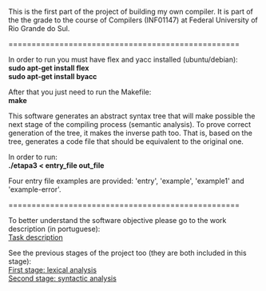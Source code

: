 This is the first part of the project of building my own compiler. It is part of the the grade to the course of Compilers (INF01147) at Federal University of Rio Grande do Sul.  

==================================================  

In order to run you must have flex and yacc installed (ubuntu/debian):  
 **sudo apt-get install flex**  
 **sudo apt-get install byacc**  

After that you just need to run the Makefile:  
 **make**

This software generates an abstract syntax tree that will make possible the next stage of the compiling process (semantic analysis).
To prove correct generation of the tree, it makes the inverse path too. That is, based on the tree, generates a code file that should be equivalent to the original one.  

In order to run:  
 **./etapa3 < entry_file out_file**  

Four entry file examples are provided: 'entry', 'example', 'example1' and 'example-error'.  

==================================================

To better understand the software objective please go to the work description (in portuguese):  
[Task description](https://bitbucket.org/bpsilva/compiler-03_abstract_syntax_tree/raw/246e027fb2873b12aec9ddeac5425e4f8d27dcff/definition.pdf)  

See the previous stages of the project too (they are both included in this stage):  
[First stage: lexical analysis](https://bitbucket.org/bpsilva/compiler-01_lexical_analysis)  
[Second stage: syntactic analysis](https://bitbucket.org/bpsilva/compiler-02_syntactic_analysis)